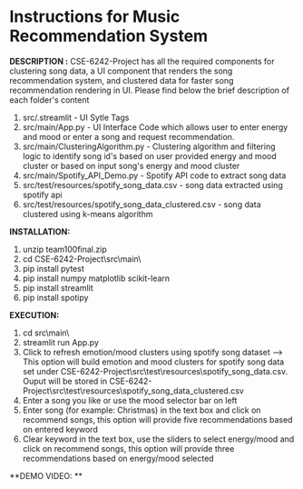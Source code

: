 # Instructions for Music Recommendation System

**DESCRIPTION :**
CSE-6242-Project has all the required components for clustering song data, a UI component that renders the song recommendation system, and clustered data for faster song recommendation rendering in UI. Please find below the brief description of each folder's content
1. src/.streamlit - UI Sytle Tags
2. src/main/App.py - UI Interface Code which allows user to enter energy and mood or enter a song and request recommendation. 
3. src/main/ClusteringAlgorithm.py - Clustering algorithm and filtering logic to identify song id's based on user provided energy and mood    cluster or based on input song's energy and mood cluster
4. src/main/Spotify_API_Demo.py - Spotify API code to extract song data
5. src/test/resources/spotify_song_data.csv - song data extracted using spotify api
6. src/test/resources/spotify_song_data_clustered.csv - song data clustered using k-means algorithm

**INSTALLATION:**
1. unzip team100final.zip
2. cd CSE-6242-Project\src\main\
3. pip install pytest
4. pip install numpy matplotlib scikit-learn
5. pip install streamlit
6. pip install spotipy

**EXECUTION:**
1. cd src\main\
2. streamlit run App.py
3. Click to refresh emotion/mood clusters using spotify song dataset --> This option will build emotion and mood clusters for spotify song data set under CSE-6242-Project\src\test\resources\spotify_song_data.csv. Ouput will be stored in CSE-6242-Project\src\test\resources\spotify_song_data_clustered.csv
4. Enter a song you like or use the mood selector bar on left
5. Enter song (for example: Christmas) in the text box and click on recommend songs, this option will provide five recommendations based on entered keyword
6. Clear keyword in the text box, use the sliders to select energy/mood and click on recommend songs, this option will provide three recommendations based on energy/mood selected

**DEMO VIDEO: **

